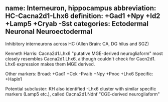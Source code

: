name: Interneuron, hippocampus
abbreviation: HC-Cacna2d1-Lhx6
definition: +Gad1 +Npy +Id2 +Lamp5 +Cryab -Sst
categories: Ectodermal Neuronal Neuroectodermal
---

Inhibitory interneurons across HC (Allen Brain: CA, DG hilus and SGZ)

Kenneth Harris: Cacna2d1.Lhx6 "putative MGE-derived neurogliaform"
most closely resembles Cacna2d1.Lhx6, although couldn't check for Cacn2d1. Lhx6 expression makes them MGE derived.

Other markers:
Broad: +Gad1 +Cck -Pvalb +Npy +Pnoc +Lhx6
Specific: +Hapln1

Potential subcluster:
KH also identified -Lhx6 cluster with similar specific markers (Lamp5 etc.), called Cacna2d1.Ndnf "CGE-derived neurogliaform"